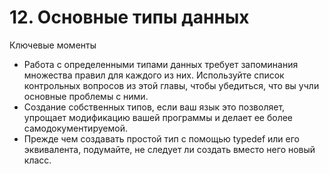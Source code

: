 

# 12. Основные типы данных

Ключевые моменты

* Работа с определенными типами данных требует запоминания множества правил для каждого из них. Используйте список
  контрольных вопросов из этой главы, чтобы убедиться, что вы учли основные проблемы с ними.
* Создание собственных типов, если ваш язык это позволяет, упрощает модификацию вашей программы и делает ее более
  самодокументируемой.
* Прежде чем создавать простой тип с помощью typedef или его эквивалента, подумайте, не следует ли создать вместо него
  новый класс.